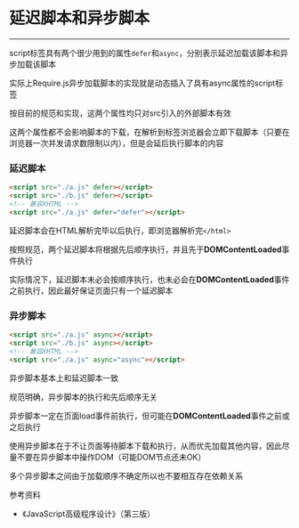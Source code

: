 # 延迟脚本和异步脚本

---

script标签具有两个很少用到的属性`defer`和`async`，分别表示延迟加载该脚本和异步加载该脚本

实际上Require.js异步加载脚本的实现就是动态插入了具有async属性的script标签

按目前的规范和实现，这两个属性均只对src引入的外部脚本有效

这两个属性都不会影响脚本的下载，在解析到标签浏览器会立即下载脚本（只要在浏览器一次并发请求数限制以内），但是会延后执行脚本的内容

### 延迟脚本

```html
<script src="./a.js" defer></script>
<script src="./b.js" defer></script>
<!-- 兼容XHTML -->
<script src="./a.js" defer="defer"></script>
```

延迟脚本会在HTML解析完毕以后执行，即浏览器解析完`</html>`

按照规范，两个延迟脚本将根据先后顺序执行，并且先于**DOMContentLoaded**事件执行

实际情况下，延迟脚本未必会按顺序执行，也未必会在**DOMContentLoaded**事件之前执行，因此最好保证页面只有一个延迟脚本

### 异步脚本

```html
<script src="./a.js" async></script>
<script src="./b.js" async></script>
<!-- 兼容XHTML -->
<script src="./a.js" async="async"></script>
```

异步脚本基本上和延迟脚本一致

规范明确，异步脚本的执行和先后顺序无关

异步脚本一定在页面load事件前执行，但可能在**DOMContentLoaded**事件之前或之后执行

使用异步脚本在于不让页面等待脚本下载和执行，从而优先加载其他内容，因此尽量不要在异步脚本中操作DOM（可能DOM节点还未OK）

多个异步脚本之间由于加载顺序不确定所以也不要相互存在依赖关系


参考资料
- 《JavaScript高级程序设计》（第三版）
